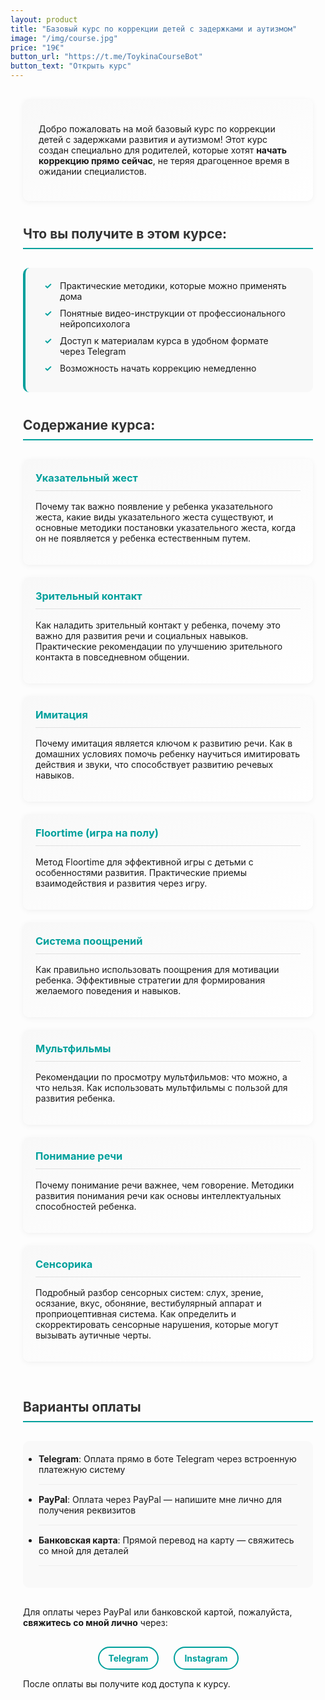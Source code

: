 ```yaml
---
layout: product
title: "Базовый курс по коррекции детей с задержками и аутизмом"
image: "/img/course.jpg"
price: "19€"
button_url: "https://t.me/ToykinaCourseBot"
button_text: "Открыть курс"
---
```


<style>
.course-container {
  max-width: 800px;
  margin: 0 auto;
  padding: 0 20px;
}

.section-title {
  border-bottom: 2px solid #00a09c;
  padding-bottom: 10px;
  color: #333;
  margin-top: 40px;
}

.course-intro {
  background: linear-gradient(160deg, #f8f8f8, #fff);
  border-radius: 10px;
  padding: 25px;
  margin: 30px 0;
  box-shadow: 0 2px 10px rgba(0, 0, 0, 0.05);
}

.benefits-list {
  background-color: #f8f8f8;
  padding: 20px 30px;
  border-radius: 10px;
  border-left: 4px solid #00a09c;
  margin: 30px 0;
}

.benefits-list li {
  margin-bottom: 10px;
  list-style-type: none;
  position: relative;
  padding-left: 25px;
}

.benefits-list li:before {
  content: "✓";
  position: absolute;
  left: 0;
  color: #00a09c;
  font-weight: bold;
}

.course-topics {
  display: flex;
  flex-wrap: wrap;
  justify-content: space-between;
  margin: 30px 0;
}

.topic-card {
  width: 100%;
  margin-bottom: 20px;
  padding: 20px;
  background: linear-gradient(160deg, #f8f8f8, #fff);
  border-radius: 10px;
  box-shadow: 0 2px 10px rgba(0, 0, 0, 0.05);
  transition: transform 0.3s ease;
}

.topic-card:hover {
  transform: translateY(-5px);
}

.topic-card h3 {
  color: #00a09c;
  margin-top: 0;
  border-bottom: 1px solid #e0e0e0;
  padding-bottom: 10px;
}

.payment-options {
  background-color: #f9f9f9;
  padding: 20px 25px;
  border-radius: 10px;
  margin: 30px 0;
}

.payment-options li {
  margin-bottom: 15px;
  padding-bottom: 15px;
  border-bottom: 1px solid #eee;
}

.contact-links {
  text-align: center;
  margin-top: 30px;
}

.contact-links a {
  display: inline-block;
  margin: 0 10px;
  color: #00a09c;
  font-weight: bold;
  text-decoration: none;
  padding: 8px 15px;
  border: 2px solid #00a09c;
  border-radius: 30px;
  transition: all 0.3s ease;
}

.contact-links a:hover {
  background-color: #00a09c;
  color: white;
}

@media (max-width: 768px) {
  .topic-card {
    max-width: 100%;
  }
}
</style>

<div class="course-container">

<div class="course-intro">
  <p>Добро пожаловать на мой базовый курс по коррекции детей с задержками развития и аутизмом! 
  Этот курс создан специально для родителей, которые хотят <strong>начать коррекцию прямо сейчас</strong>, 
  не теряя драгоценное время в ожидании специалистов.</p>
</div>

<h2 class="section-title">Что вы получите в этом курсе:</h2>

<ul class="benefits-list">
  <li>Практические методики, которые можно применять дома</li>
  <li>Понятные видео-инструкции от профессионального нейропсихолога</li>
  <li>Доступ к материалам курса в удобном формате через Telegram</li>
  <li>Возможность начать коррекцию немедленно</li>
</ul>

<h2 class="section-title">Содержание курса:</h2>

<div class="course-topics">
  <div class="topic-card">
    <h3>Указательный жест</h3>
    <p>Почему так важно появление у ребенка указательного жеста, какие виды указательного жеста существуют, 
    и основные методики постановки указательного жеста, когда он не появляется у ребенка естественным путем.</p>
  </div>

  <div class="topic-card">
    <h3>Зрительный контакт</h3>
    <p>Как наладить зрительный контакт у ребенка, почему это важно для развития речи и социальных навыков. 
    Практические рекомендации по улучшению зрительного контакта в повседневном общении.</p>
  </div>

  <div class="topic-card">
    <h3>Имитация</h3>
    <p>Почему имитация является ключом к развитию речи. Как в домашних условиях помочь ребенку научиться 
    имитировать действия и звуки, что способствует развитию речевых навыков.</p>
  </div>

  <div class="topic-card">
    <h3>Floortime (игра на полу)</h3>
    <p>Метод Floortime для эффективной игры с детьми с особенностями развития. 
    Практические приемы взаимодействия и развития через игру.</p>
  </div>

  <div class="topic-card">
    <h3>Система поощрений</h3>
    <p>Как правильно использовать поощрения для мотивации ребенка. 
    Эффективные стратегии для формирования желаемого поведения и навыков.</p>
  </div>

  <div class="topic-card">
    <h3>Мультфильмы</h3>
    <p>Рекомендации по просмотру мультфильмов: что можно, а что нельзя. 
    Как использовать мультфильмы с пользой для развития ребенка.</p>
  </div>

  <div class="topic-card">
    <h3>Понимание речи</h3>
    <p>Почему понимание речи важнее, чем говорение. Методики развития понимания речи 
    как основы интеллектуальных способностей ребенка.</p>
  </div>

  <div class="topic-card">
    <h3>Сенсорика</h3>
    <p>Подробный разбор сенсорных систем: слух, зрение, осязание, вкус, обоняние, 
    вестибулярный аппарат и проприоцептивная система. Как определить и скорректировать 
    сенсорные нарушения, которые могут вызывать аутичные черты.</p>
  </div>
</div>

<h2 class="section-title">Варианты оплаты</h2>

<ul class="payment-options">
  <li>
    <strong>Telegram</strong>: Оплата прямо в боте Telegram через встроенную платежную систему
  </li>
  <li>
    <strong>PayPal</strong>: Оплата через PayPal — напишите мне лично для получения реквизитов
  </li>
  <li>
    <strong>Банковская карта</strong>: Прямой перевод на карту — свяжитесь со мной для деталей
  </li>
</ul>

<p>Для оплаты через PayPal или банковской картой, пожалуйста, <strong>свяжитесь со мной лично</strong> через:</p>

<div class="contact-links">
  <a href="https://t.me/toyechkina" target="_blank">Telegram</a>
  <a href="https://www.instagram.com/toy_kina/" target="_blank">Instagram</a>
</div>

<p>После оплаты вы получите код доступа к курсу.</p>

</div> 